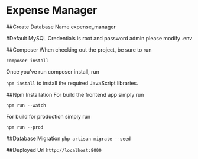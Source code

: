 # Expense Manager

##Create Database Name
expense_manager

#Default MySQL Credentials is root and password admin please modify .env

##Composer
When checking out the project, be sure to run

`composer install`

Once you've run composer install, run

`npm install` to install the required JavaScript libraries.

##Npm Installation
For build the frontend app simply run

`npm run --watch`

For build for production simply run

`npm run --prod`

##Database Migration
`php artisan migrate --seed`

##Deployed Url 
`http://localhost:8000`


